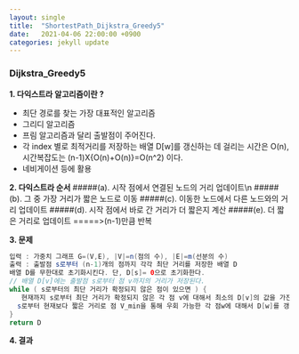 ```yaml
---
layout: single
title:  "ShortestPath_Dijkstra_Greedy5"
date:   2021-04-06 22:00:00 +0900
categories: jekyll update
---
```


### Dijkstra_Greedy5 

**1. 다익스트라 알고리즘이란 ?**
* 최단 경로를 찾는 가장 대표적인 알고리즘
* 그리디 알고리즘
* 프림 알고리즘과 달리 출발점이 주어진다.
* 각 index 별로 최적거리를 저장하는 배열 D[w]를 갱신하는 데 걸리는 시간은 O(n), 
  시간복잡도는 (n-1)X{O(n)+O(n)}=O(n^2) 이다.
* 네비게이션 등에 활용

**2. 다익스트라 순서**
#####(a). 시작 점에서 연결된 노드의 거리 업데이트\n
#####(b). 그 중 가장 거리가 짧은 노드로 이동
#####(c). 이동한 노드에서 다른 노드와의 거리 업데이트
#####(d). 시작 점에서 바로 간 거리가 더 짧은지 계산
#####(e). 더 짧은 거리로 업데이트 
=====>(n-1)만큼 반복 


**3. 문제**
```java
입력 : 가중치 그래프 G=(V,E), |V|=n(점의 수), |E|=m(선분의 수)
출력 : 출발점 s로부터 (n-1)개의 점까지 각각 최단 거리를 저장한 배열 D
배열 D를 무한대로 초기화시킨다. 단, D[s]= 0으로 초기화한다.
// 배열 D[v]에는 출발점 s로부터 점 v까지의 거리가 저장된다.
while ( s로부터의 최단 거리가 확정되지 않은 점이 있으면 ) {
   현재까지 s로부터 최단 거리가 확정되지 않은 각 점 v에 대해서 최소의 D[v]의 값을 가진 점 V_min을 선택하고, 출발점 s로부터 점 V_min까지의 최단 거리 D[V_min]을 확정시킨다.
  s로부터 현재보다 짧은 거리로 점 V_min을 통해 우회 가능한 각 점w에 대해서 D[w]를 갱신
}
return D
```


**4. 결과**


